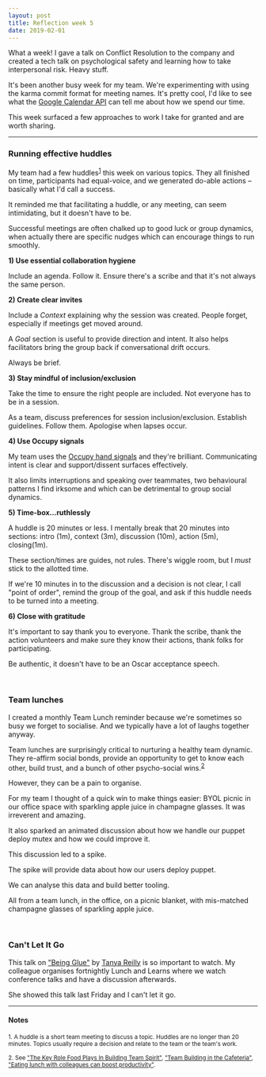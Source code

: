 ```yaml
---
layout: post
title: Reflection week 5
date: 2019-02-01
---
```


What a week! I gave a talk on Conflict Resolution to the company and created a tech talk on psychological safety and learning how to take interpersonal risk. Heavy stuff.

It's been another busy week for my team. We're experimenting with using the karma commit format for meeting names. It's pretty cool, I'd like to see what the [Google Calendar API](https://developers.google.com/calendar/v3/reference/events) can tell me about how we spend our time.

This week surfaced a few approaches to work I take for granted and are worth sharing.

_____________________________________________________

### Running effective huddles

My team had a few huddles<sup>[1](#notes)</sup> this week on various topics. They all finished on time, participants had equal-voice, and we generated do-able actions – basically what I'd call a success.

It reminded me that facilitating a huddle, or any meeting, can seem intimidating, but it doesn't have to be. 

Successful meetings are often chalked up to good luck or group dynamics, when actually there are specific nudges which can encourage things to run smoothly. 

**1) Use essential collaboration hygiene** 

Include an agenda. Follow it. Ensure there's a scribe and that it's not always the same person.

**2) Create clear invites**

Include a _Context_ explaining why the session was created. People forget, especially if meetings get moved around.

A _Goal_ section is useful to provide direction and intent. It also helps facilitators bring the group back if conversational drift occurs.

Always be brief.


**3) Stay mindful of inclusion/exclusion**

Take the time to ensure the right people are included. Not everyone has to be in a session.

As a team, discuss preferences for session inclusion/exclusion. Establish guidelines. Follow them. Apologise when lapses occur.

**4) Use Occupy signals**

My team uses the [Occupy hand signals](https://en.wikipedia.org/wiki/Occupy_movement_hand_signals) and they're brilliant. Communicating intent is clear and support/dissent surfaces effectively. 

It also limits interruptions and speaking over teammates, two behavioural patterns I find irksome and which can be detrimental to group social dynamics.

 **5) Time-box...ruthlessly**
 
A huddle is 20 minutes or less. I mentally break that 20 minutes into sections: intro (1m), context (3m), discussion (10m), action (5m), closing(1m).

These section/times are guides, not rules. There's wiggle room, but I _must_ stick to the allotted time. 

If we're 10 minutes in to the discussion and a decision is not clear, I call "point of order", remind the group of the goal, and ask if this huddle needs to be turned into a meeting.

**6) Close with gratitude**

It's important to say thank you to everyone. Thank the scribe, thank the action volunteers and make sure they know their actions, thank folks for participating. 

Be authentic, it doesn't have to be an Oscar acceptance speech.

<br>

### Team lunches

I created a monthly Team Lunch reminder because we're sometimes so busy we forget to socialise. And we typically have a lot of laughs together anyway.

Team lunches are surprisingly critical to nurturing a healthy team dynamic. They re-affirm social bonds, provide an opportunity to get to know each other, build trust, and a bunch of other psycho-social wins.<sup>[2](#notes)</sup> 

However, they can be a pain to organise. 

For my team I thought of a quick win to make things easier: BYOL picnic in our office space with sparkling apple juice in champagne glasses. It was irreverent and amazing.

It also sparked an animated discussion about how we handle our puppet deploy mutex and how we could improve it.

This discussion led to a spike. 

The spike will provide data about how our users deploy puppet.

We can analyse this data and build better tooling.

All from a team lunch, in the office, on a picnic blanket, with mis-matched champagne glasses of sparkling apple juice.

<br>

### Can't Let It Go

This talk on ["Being Glue"](https://www.youtube.com/watch?v=5cr2Yn_MrKg) by [Tanya Reilly](https://twitter.com/whereistanya?lang=en) is so important to watch. My colleague organises fortnightly Lunch and Learns where we watch conference talks and have a discussion afterwards. 

She showed this talk last Friday and I can't let it go.

_____________________________________________________________________________

#### Notes

<sup>1. A huddle is a short team meeting to discuss a topic. Huddles are no longer than 20 minutes. Topics usually require a decision and relate to the team or the team's work.</sup>

<sup>2. See ["The Key Role Food Plays In Building Team Spirit"](https://www.forbes.com/sites/adigaskell/2015/11/23/the-key-role-food-plays-in-building-team-spirit/#c6d607722b5c), ["Team Building in the Cafeteria"](https://hbr.org/2015/12/team-building-in-the-cafeteria), ["Eating lunch with colleagues can boost productivity"](https://www.cbc.ca/news/canada/british-columbia/jennifer-newman-eating-lunch-with-colleagues-can-boost-productivity-1.3509016).</sup>